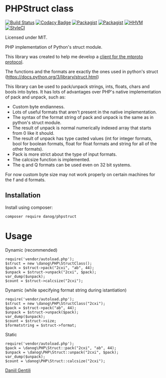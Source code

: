 # PHPStruct class

[![Build Status](https://travis-ci.org/danog/PHPStruct.svg?branch=master)](https://travis-ci.org/danog/PHPStruct)
[![Codacy Badge](https://api.codacy.com/project/badge/Grade/7b91e30ec89a4313bdb34766ea990113)](https://www.codacy.com/app/daniil-gentili-dg/PHPStruct?utm_source=github.com&amp;utm_medium=referral&amp;utm_content=danog/PHPStruct&amp;utm_campaign=Badge_Grade)
[![Packagist](https://img.shields.io/packagist/l/danog/phpstruct.svg?maxAge=2592000)](https://packagist.org/packages/danog/phpstruct)
[![Packagist](https://img.shields.io/packagist/dm/danog/phpstruct.svg?maxAge=2592000)](https://packagist.org/packages/danog/phpstruct)
[![HHVM](https://img.shields.io/hhvm/danog/phpstruct.svg?maxAge=2592000)]()
[![StyleCI](https://styleci.io/repos/62454134/shield)](https://styleci.io/repos/62454134)

Licensed under MIT.

PHP implementation of Python's struct module.

This library was created to help me develop a [client for the mtproto protocol](https://github.com/danog/MadelineProto).  

The functions and the formats are exactly the ones used in python's struct 
(https://docs.python.org/3/library/struct.html)

This library can be used to pack/unpack strings, ints, floats, chars and bools into bytes.
It has lots of advantages over PHP's native implementation of pack and unpack, such as:  
* Custom byte endianness.
* Lots of useful formats that aren't present in the native implementation.
* The syntax of the format string of pack and unpack is the same as in python's struct module.
* The result of unpack is normal numerically indexed array that starts from 0 like it should.
* The result of unpack has type casted values (int for integer formats, bool for boolean formats, float for float formats and string for all of the other formats).
* Pack is more strict about the type of input formats.
* The calcsize function is implemented.
* The q and Q formats can be used even on 32 bit systems.


For now custom byte size may not work properly on certain machines for the f and d formats.

## Installation

Install using composer:
```
composer require danog/phpstruct
```

# Usage
Dynamic (recommended)  
```
require('vendor/autoload.php');
$struct = new \danog\PHP\StructClass();
$pack = $struct->pack("2cxi", "ab", 44);
$unpack = $struct->unpack("2cxi", $pack);
var_dump($unpack);
$count = $struct->calcsize("2cxi");
```  

Dynamic (while specifying format string during istantiation)  
```
require('vendor/autoload.php');
$struct = new \danog\PHP\StructClass("2cxi");
$pack = $struct->pack("ab", 44);
$unpack = $struct->unpack($pack);
var_dump($unpack);
$count = $struct->size;
$formatstring = $struct->format;
```

Static


```
require('vendor/autoload.php');
$pack = \danog\PHP\Struct::pack("2cxi", "ab", 44);
$unpack = \danog\PHP\Struct::unpack("2cxi", $pack);
var_dump($unpack);
$count = \danog\PHP\Struct::calcsize("2cxi");
```


[Daniil Gentili](http://daniil.it)
